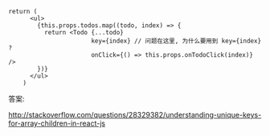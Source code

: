 ```
return (
      <ul>
        {this.props.todos.map((todo, index) => {
          return <Todo {...todo}
                       key={index} // 问题在这里, 为什么要用到 key={index} ?
                       onClick={() => this.props.onTodoClick(index)} />
        })}
      </ul>
    )
```

答案: 

http://stackoverflow.com/questions/28329382/understanding-unique-keys-for-array-children-in-react-js
